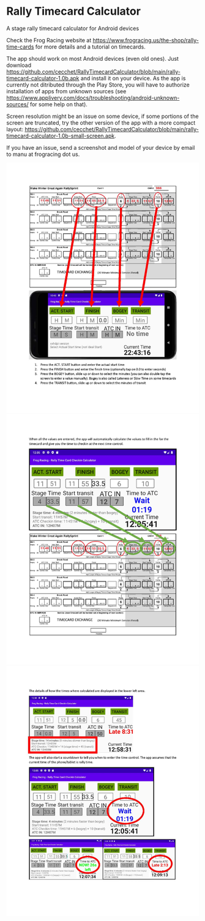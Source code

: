 # Rally Timecard Calculator
A stage rally timecard calculator for Android devices

Check the Frog Racing website at https://www.frogracing.us/the-shop/rally-time-cards for more details and a tutorial on timecards.

The app should work on most Android devices (even old ones). Just download https://github.com/cecchet/RallyTimecardCalculator/blob/main/rally-timecard-calculator-1.0b.apk and install it on your device. As the app is currently not ditributed through the Play Store, you will have to authorize installation of apps from unknown sources (see https://www.applivery.com/docs/troubleshooting/android-unknown-sources/ for some help on that).

Screen resolution might be an issue on some device, if some portions of the screen are truncated, try the other version of the app with a more compact layout: https://github.com/cecchet/RallyTimecardCalculator/blob/main/rally-timecard-calculator-1.0b-small-screen.apk. 

If you have an issue, send a screenshot and model of your device by email to manu at frogracing dot us.

![Instructions page 1](https://github.com/cecchet/RallyTimecardCalculator/blob/main/doc/Time%20card%20calculator%20manual_Page_1.jpg?raw=true)
![Instructions page 1](https://github.com/cecchet/RallyTimecardCalculator/blob/main/doc/Time%20card%20calculator%20manual_Page_2.jpg?raw=true)
![Instructions page 1](https://github.com/cecchet/RallyTimecardCalculator/blob/main/doc/Time%20card%20calculator%20manual_Page_3.jpg?raw=true)

